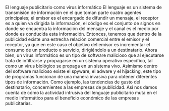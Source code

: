 El lenguaje publicitario como virus informático
El lenguaje es un sistema de transmisión de información en el que toman parte cuatro agentes principales; 
el emisor es el encargado de difundir un mensaje, el receptor es a quien va dirigida la información, 
el código es el conjunto de signos en donde se encuentra la información del mensaje y el canal es el medio por donde es conducida esta información. 
Entonces, tenemos que dentro de la publicidad existe una estrecha relación comercial entre el emisor y el receptor, 
ya que en este caso el objetivo del emisor es incrementar el consumo de un producto o servicio, dirigiéndolo a un destinatario.
Ahora bien, un virus informático es un tipo de software malicioso que al ejecutarse trata de infiltrarse y propagarse en un sistema operativo específico,
tal como un virus biológico se propaga en un sistema vivo.
Asimismo dentro del software malicioso existe el spyware, el adware y el hijacking, 
este tipo de programas funcionan de una manera invasiva para obtener diferentes tipos de información. 
Como ejemplo, las tendencias de gusto del destinatario, concernientes a las empresas de publicidad.
Así nos damos cuenta de cómo la actividad intrusiva del lenguaje publicitario muta en el medio informático para el beneficio económico de las empresas publicitarias. 
